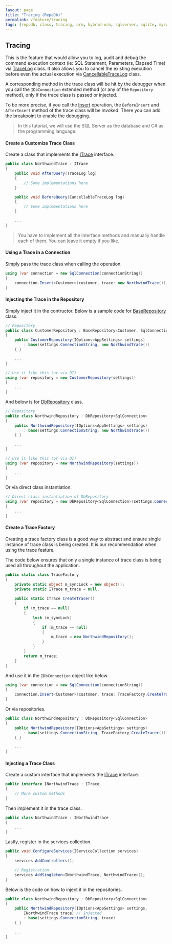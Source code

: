 ```yaml
---
layout: page
title: "Tracing (RepoDb)"
permalink: /feature/tracing
tags: [repodb, class, tracing, orm, hybrid-orm, sqlserver, sqlite, mysql, postgresql]
---
```


## Tracing

This is the feature that would allow you to log, audit and debug the command execution context (ie: SQL Statement, Parameters, Elapsed Time) via [TraceLog](/class/tracelog) class. It also allows you to cancel the existing execution before even the actual execution via [CancellableTraceLog](/class/cancellabletracelog) class.

A corresponding method in the trace class will be hit by the debugger when you call the `IDbConnection` extended method (or any of the `Repository` method), only if the trace class is passed or injected.

To be more precise, if you call the [Insert](/operation/insert) operation, the `BeforeInsert` and `AfterInsert` method of the trace class will be invoked. There you can add the breakpoint to enable the debugging.

> In this tutorial, we will use the SQL Server as the database and C# as the programming language.

#### Create a Customize Trace Class

Create a class that implements the [ITrace](/interface/itrace) interface.

```csharp
public class NorthwindTrace : ITrace
{
    public void AfterQuery(TraceLog log)
    {
        // Some implementations here
    }

    public void BeforeQuery(CancellableTraceLog log)
    {
        // Some implementations here
    }

    ...
}
```

> You have to implement all the interface methods and manually handle each of them. You can leave it empty if you like.

#### Using a Trace in a Connection

Simply pass the trace class when calling the operation.

```csharp
using (var connection = new SqlConnection(connectionString))
{
    connection.Insert<Customer>(customer, trace: new NorthwindTrace());
}
```

#### Injecting the Trace in the Repository

Simply inject it in the contructor. Below is a sample code for [BaseRepository](/class/baserepository) class.

```csharp
// Repository
public class CustomerRepository : BaseRepository<Customer, SqlConnection>
{
    public CustomerRepository(IOptions<AppSettings> settings)
        : base(settings.ConnectionString, new NorthwindTrace())
    { }

    ...
}

// Use it like this (or via DI)
using (var repository = new CustomerRepository(settings))
{
    ...
}
```

And below is for [DbRepository](/class/dbrepository) class.

```csharp
// Repository
public class NorthwindRepository : DbRepository<SqlConnection>
{
    public NorthwindRepository(IOptions<AppSettings> settings)
        : base(settings.ConnectionString, new NorthwindTrace())
    { }

    ...
}

// Use it like this (or via DI)
using (var repository = new NorthwindRepository(settings))
{
    ...
}
```

Or via direct class instantiation.

```csharp
// Direct class instantiation of DbRepository
using (var repository = new DbRepository<SqlConnection>(settings.ConnectionString, new NorthwindTrace()))
{
    ...
}
```

#### Create a Trace Factory

Creating a trace factory class is a good way to abstract and ensure single instance of trace class is being created. It is our recommendation when using the trace feature.

The code below ensures that only a single instance of trace class is being used all throughout the application.

```csharp
public static class TraceFactory
{
    private static object m_syncLock = new object();
    private static ITrace m_trace = null;
    
    public static ITrace CreateTracer()
    {
        if (m_trace == null)
        {
            lock (m_syncLock)
            {
                if (m_trace == null)
                {
                    m_trace = new NorthwindRepository();
                }
            }
        }
        return m_trace;
    }
}
```

And use it in the `IDbConnection` object like below.

```csharp
using (var connection = new SqlConnection(connectionString))
{
    connection.Insert<Customer>(customer, trace: TraceFactory.CreateTracer());
}
```

Or via repositories.

```csharp
public class NorthwindRepository : DbRepository<SqlConnection>
{
    public NorthwindRepository(IOptions<AppSettings> settings)
        : base(settings.ConnectionString, TraceFactory.CreateTracer())
    { }

    ...
}
```

#### Injecting a Trace Class

Create a custom interface that implements the [ITrace](/interface/itrace) interface.

```csharp
public interface INorthwindTrace : ITrace
{
    // More custom methods
}
```

Then implement it in the trace class.

```csharp
public class NorthwindTrace : INorthwindTrace
{
    ...
}
```

Lastly, register in the services collection.

```csharp
public void ConfigureServices(IServiceCollection services)
{
    services.AddControllers();

    // Registration
    services.AddSingleton<INorthwindTrace, NorthwindTrace>();
}
```

Below is the code on how to inject it in the repositories.

```csharp
public class NorthwindRepository : DbRepository<SqlConnection>
{
    public NorthwindRepository(IOptions<AppSettings> settings,
        INorthwindTrace trace) // Injected
        : base(settings.ConnectionString, trace)
    { }

    ...
}
```